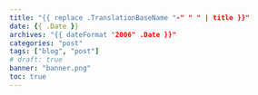 ```yaml
---
title: "{{ replace .TranslationBaseName "-" " " | title }}"
date: {{ .Date }}
archives: "{{ dateFormat "2006" .Date }}"
categories: "post"
tags: ["blog", "post"]
# draft: true
banner: "banner.png"
toc: true
---
```




<!--more-->

